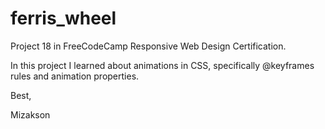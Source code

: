 # ferris_wheel

Project 18 in FreeCodeCamp Responsive Web Design Certification.

In this project I learned about animations in CSS, specifically @keyframes rules and animation properties.

Best, 

Mizakson